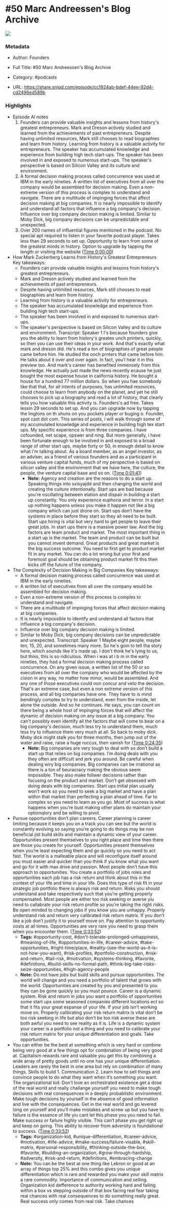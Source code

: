 # #50 Marc Andreessen's Blog Archive

![](https://images.weserv.nl/?url=https%3A%2F%2Fimage.simplecastcdn.com%2Fimages%2F57933a1d-c5a9-4040-9aca-e766ae2ec0eb%2F721c2dd0-f766-4405-a701-dcd9179d4a5b%2F3000x3000%2F1495013501artwork.jpg%3Faid%3Drss_feed&w=100&h=100)

### Metadata

- Author: Founders
- Full Title: #50 Marc Andreessen's Blog Archive
- Category: #podcasts



- URL: https://share.snipd.com/episode/cc1924ab-bdef-44ee-92d4-cd2496ed589b

### Highlights

- Episode AI notes
  1. Founders can provide valuable insights and lessons from history's greatest entrepreneurs. Mark and Dreson actively studied and learned from the achievements of past entrepreneurs. Despite having unlimited resources, Mark still chooses to read biographies and learn from history. Learning from history is a valuable activity for entrepreneurs. The speaker has accumulated knowledge and experience from building high tech start-ups. The speaker has been involved in and exposed to numerous start-ups. The speaker's perspective is based on Silicon Valley and its culture and environment.
  2. A formal decision making process called concurrence was used at IBM in the early nineties. A written list of executives from all over the company would be assembled for decision making. Even a non-extreme version of this process is complex to understand and navigate. There are a multitude of impinging forces that affect decision making at big companies. It is nearly impossible to identify and understand all factors that influence a big company's decision. Influence over big company decision making is limited. Similar to Moby Dick, big company decisions can be unpredictable and unexpected.
  3. Over 200 names of influential figures mentioned in the podcast. No special apt required to listen in your favorite podcast player. Takes less than 29 seconds to set up. Opportunity to learn from some of the greatest minds in history. Option to upgrade by tapping the length or visiting the website ([Time 0:00:00](https://share.snipd.com/episode-takeaways/a8e60643-0bbd-40ef-ae29-2d95cfcb5953))
- How Mark Zuckerberg Learns from History's Greatest Entrepreneurs
  Key takeaways:
  - Founders can provide valuable insights and lessons from history's greatest entrepreneurs.
  - Mark and Dreson actively studied and learned from the achievements of past entrepreneurs.
  - Despite having unlimited resources, Mark still chooses to read biographies and learn from history.
  - Learning from history is a valuable activity for entrepreneurs.
  - The speaker has accumulated knowledge and experience from building high tech start-ups.
  - The speaker has been involved in and exposed to numerous start-ups.
  - The speaker's perspective is based on Silicon Valley and its culture and environment.
  Transcript:
  Speaker 1
  I's because founders give you the ability to learn from history's greates unch printers, quickly, so then you can use their ideas in your work. And that's exactly what mark and dreson did. He's read a ton of biographies of great people came before him. He studied the onch prnters that came before him. He talks about it over and over again. In fact, you'l hear it in this preview too. And mark's career has benefited immensely from this knowledge. He actually just made the news recently ecause he just bought the most expense house in california history. He bought a house for a hundred 77 million dollars. So when you hae somebody like that that, for all intents of purposes, has unlimited resources, could choose to learn from anybody on the planet, and yet he still chooses to pick up a biography and read a lot of history, that clearly tells you how valuable this activity is. Founders's ad free. Takes lessin 29 seconds to set up. And you can upgrade now by tapping the lingtons on th shuns on you pockets player or buging o. Founder, spot cast dot com. This series of posts, i will walk through some of my accumulated knowledge and experience in building high tex start ups. My specific experience is from three companies. I have cofounded, net scape, opswer and ning. But more generally, i have been fortunate enough to be involved in and exposed to a broad range of other start ups, maybe forty or 50, in enough detail to know what i'm talking about. As a board member, as an angel investor, as an adviser, as a friend of various founders and as a participant in various venture capital funds, much of my perspective is based on silicon valley and the environment that we have here, the culture, the people, the venture capital base and so on. ([Time 0:01:41](https://share.snipd.com/snip/552095c8-6de5-450c-809d-257d5ce8d4f0))
    - **Note:** Agency and creation are the reasons to do a start up. Speaking things into sxisyajdd and then changing the world and creating the culture intentionally. Start ups are bad because you’re oscillating between elation and dispair in building a start up constantly. You only experience euphoria and terror. In a start up nothing happens unless you make it happen not like a big company which can just drone on. Start ups don’t have the systems in place before they start so they all need to be built. Start ups hiring is vital but very hard to get people to leave their great jobs. In start ups there is a massive power law. And the big factors are team product and market. The most important thing in a start up is the market. The team and product can be built but you cannot invent demand. Great products and great market is the big success outcome. You need to first get to product market fit in any market. You can do a lot wrong but your first and foremost goal should be obtaining product market fit this then kicks off the future of the company.
- The Complexity of Decision Making in Big Companies
  Key takeaways:
  - A formal decision making process called concurrence was used at IBM in the early nineties.
  - A written list of executives from all over the company would be assembled for decision making.
  - Even a non-extreme version of this process is complex to understand and navigate.
  - There are a multitude of impinging forces that affect decision making at big companies.
  - It is nearly impossible to identify and understand all factors that influence a big company's decision.
  - Influence over big company decision making is limited.
  - Similar to Moby Dick, big company decisions can be unpredictable and unexpected.
  Transcript:
  Speaker 1
  Maybe eight people, maybe ten, 15, 20, and sometimes many more. So he's goin to tell tha story here, which sounds like it's made up. I don't think he's lying to us, but thiss, this is so ridiculous. When i was at i b m in the early nineties, they had a formal decision making process called concurrence. On any given issue, a written list of the 50 or so executives from all over the company who would be affected by the cision in any way, no matter how minor, would be assembled. And any one of those executives could non concur and veto the decision. That's an extreme case, but even a non extreme version of this process, and all big companies have one. They have to is mind bendingly complex to try to understand, even from the inside, let alone the outside. And so he continues. He says, you can count on there being a whole host of impinging forces that will affect the dynamic of decision making on any issue at a big company. You can't possibly even identify all the factors that will come to bear on a big company's decision, much less try to understand them, much less try to influence them very much at all. So back to moby dick. Moby dick might stalk you for three months, then jump out of the water and raise, raise a huge ruccus, then vanish for ([Time 0:24:35](https://share.snipd.com/snip/034943f5-97c3-46fc-a612-13f1d0ee894a))
    - **Note:** Big companies are very tough to deal with so don’t build a start up that relies on big companies. I’m doing deals with you they often are difficult and jerk you around. Be careful when dealing wiry big companies. Big companies can be irrational as there is a ton of beuracracy making the obvious seem impossible. They also make follwer decisions rather than focusing on the product and market. Don’t get obsessed with doing deals with big companies. Start ups initial plan usually won’t work so you need to seek a big market and have a plan within that market than perfecting a plan ahead of time. Far to complex so you need to learn as you go. Most of success is what happens when you’re bust making other plans do maintain your optionqlory and be willing to pivot.
- Pursue opportunities don’t plan careers. Career planning is career limiting because it keeps you on a track you can see but the world is constantly evolving so saying you’re going to do things may be non beneficial jist build skills and maintain a dynamic view of your career. Opportunities present themselves to you right place and time then there are those you create for yourself. Opportunities present themselves when you’re least expecting them and go quickly so you need to act fast. The world is a malleable place and will reconfigure itself around you must easier and quicker than you think if yiu know what you want and go for it with max drive and passion. Most people don’t have this approach to opportunities. You create a portfolio of jobs roles and opportunities each job has a risk return and think about this in the context of your life and time in your life. Does this type of risk fit in your strategic job portfolio there is always risk and return. Risks you should understand and take respectively such that you’re getting properly compensated. Most people are either too risk seeking or averse yiu need to callabrate your risk return profile so you’re taking the right risks. Be open minded to changing jobs if you know you are unhappy. Properly understand risk and return very calibrated risk return matrix. If you don’t like a job don’t justify it to yourself move on. Pay attention to opportunity costs at all times. Opportunities are very rare you need to grasp them when you encounter them. ([Time 0:33:52](https://share.snipd.com/snip/0813066f-2765-4cbb-8d04-5baf29a2f30d))
    - **Tags:** #opportunity-cost, #don't-tolerate-prolonged-unhappiness, #meaning-of-life, #opportunities-in-life, #career-advice, #take-opportunities, #right-time/place, #reality-(see-the-world-as-it-is-not-how-you-want), #risk-profiles, #portfolio-construction, #risk-and-return, #tail-risk, #motivation, #systems-thinking, #favorite, #definitions, #build-skills-no-formal-path, #think-big-take-risks-seize-opportunities, #high-agency-people
    - **Note:** Do not have jobs but build skills and pursue opportunities. The world will change and you need a portfolio of talent that grows with the world. Opportunities are created by you and presented to you they can be gone quickly so you must pounce. Career is a dynamic system. Risk and return in jobs you want a portfolio of opportunities some start ups some seasoned companies different locations ect so that it fits your great expanse of your life. If your job isn’t working move on.
      Properly calibrating your risk return matrix is vital don’t be too risk seeking in life but also don’t be too risk averse these are both awful you need to see reality as it is.
      Life is a dynamic system your career is a portfolio not a thing and you need to calibrate your risk return matrix for your unique differentiation and goals. Take opportunities.
- You can either be the best at something which is very hard or combine being very good at a few things opt for combination of being very good at. Capitalism rewards rare and valuable you get this by combining a wide array of pretty goods until no one has your unique differentiation. Leaders are rarely the best in one area but rely on combination of many things.
  Skills to build 1. Communication 2. Learn how to sell things and convince people to do what they want when it’s something you want. The organizational kid. Don’t love an orchestrated existence get a dose of the real world and really challange yourself you need to make tough decisions with real consequences in a deeply probablistic environment. Make tough decisions by yourself in the absence of good information and live with the consequences. Get in the real world and go levered long on yourself and you’ll make mistakes and screw up but you have to failure is the essence of life yiu cant let this phase you you need to fail. Make success or failure highly visible. This can’t phase you get right up and keep on going. This ability to recover from adversity is foundational to success. ([Time 0:33:52](https://share.snipd.com/snip/be605a4f-a085-42bb-b29c-9bab131ef50b))
    - **Tags:** #organization-kid, #unique-differentiation, #career-advice, #motivation, #life-advice, #make-success/failure-visable, #skill-matrix, #personal-responsibility, #thinking-outside-the-box, #favorite, #building-an-organization, #grow-through-hardship, #adversity, #risk-and-return, #definitions, #embracing-change
    - **Note:** You can be the best at one thing like Lebron or good at an array of things top 25% and this combo gives you unique differentiation which is rare and rewarded you make your skill matrix a rare commodity. Importance of communication and selling.
      Organization kid defference to authority working hard and failing within a box vs stepping outside of that box facing real fear taking real chances with real consequences to do something really great. Real success only comes from real risk. Take chances
